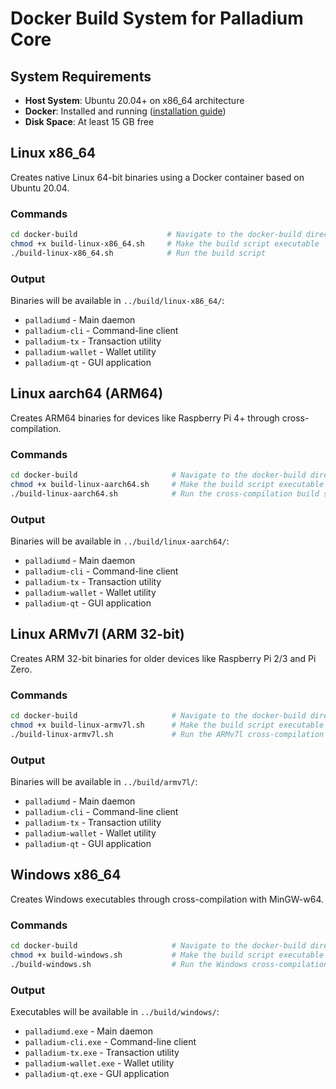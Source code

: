 # Docker Build System for Palladium Core

## System Requirements

- **Host System**: Ubuntu 20.04+ on x86_64 architecture
- **Docker**: Installed and running ([installation guide](https://docs.docker.com/get-docker/))
- **Disk Space**: At least 15 GB free

## Linux x86_64

Creates native Linux 64-bit binaries using a Docker container based on Ubuntu 20.04.

### Commands

```bash
cd docker-build                    # Navigate to the docker-build directory
chmod +x build-linux-x86_64.sh     # Make the build script executable
./build-linux-x86_64.sh            # Run the build script
```

### Output

Binaries will be available in `../build/linux-x86_64/`:
- `palladiumd` - Main daemon
- `palladium-cli` - Command-line client
- `palladium-tx` - Transaction utility
- `palladium-wallet` - Wallet utility
- `palladium-qt` - GUI application

## Linux aarch64 (ARM64)

Creates ARM64 binaries for devices like Raspberry Pi 4+ through cross-compilation.

### Commands

```bash
cd docker-build                     # Navigate to the docker-build directory
chmod +x build-linux-aarch64.sh     # Make the build script executable
./build-linux-aarch64.sh            # Run the cross-compilation build script
```

### Output

Binaries will be available in `../build/linux-aarch64/`:
- `palladiumd` - Main daemon
- `palladium-cli` - Command-line client
- `palladium-tx` - Transaction utility
- `palladium-wallet` - Wallet utility
- `palladium-qt` - GUI application

## Linux ARMv7l (ARM 32-bit)

Creates ARM 32-bit binaries for older devices like Raspberry Pi 2/3 and Pi Zero.

### Commands

```bash
cd docker-build                     # Navigate to the docker-build directory
chmod +x build-linux-armv7l.sh      # Make the build script executable
./build-linux-armv7l.sh             # Run the ARMv7l cross-compilation build script
```

### Output

Binaries will be available in `../build/armv7l/`:
- `palladiumd` - Main daemon
- `palladium-cli` - Command-line client
- `palladium-tx` - Transaction utility
- `palladium-wallet` - Wallet utility
- `palladium-qt` - GUI application

## Windows x86_64

Creates Windows executables through cross-compilation with MinGW-w64.

### Commands

```bash
cd docker-build                     # Navigate to the docker-build directory
chmod +x build-windows.sh           # Make the build script executable
./build-windows.sh                  # Run the Windows cross-compilation build script
```

### Output

Executables will be available in `../build/windows/`:
- `palladiumd.exe` - Main daemon
- `palladium-cli.exe` - Command-line client
- `palladium-tx.exe` - Transaction utility
- `palladium-wallet.exe` - Wallet utility
- `palladium-qt.exe` - GUI application
